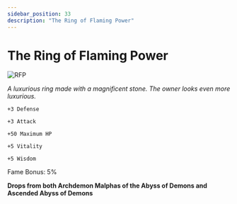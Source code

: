 ```yaml
---
sidebar_position: 33
description: "The Ring of Flaming Power"
---
```


# The Ring of Flaming Power

![RFP](http://i.imgur.com/UCbCW4e.png)

<i>A luxurious ring made with a magnificent stone. The owner looks even more luxurious.</i>

    +3 Defense
    
    +3 Attack
    
    +50 Maximum HP
    
    +5 Vitality
    
    +5 Wisdom
    
Fame Bonus: 5%

**Drops from both Archdemon Malphas of the Abyss of Demons and Ascended Abyss of Demons**
